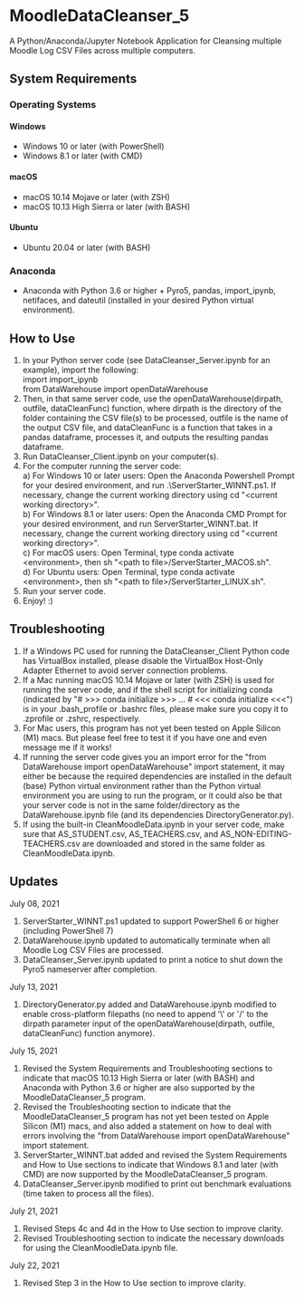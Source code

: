 # MoodleDataCleanser_5

A Python/Anaconda/Jupyter Notebook Application for Cleansing multiple Moodle Log CSV Files across multiple computers.

## System Requirements
### Operating Systems
#### Windows
- Windows 10 or later (with PowerShell)
- Windows 8.1 or later (with CMD)
#### macOS
- macOS 10.14 Mojave or later (with ZSH)
- macOS 10.13 High Sierra or later (with BASH)
#### Ubuntu
- Ubuntu 20.04 or later (with BASH)

### Anaconda
- Anaconda with Python 3.6 or higher + Pyro5, pandas, import_ipynb, netifaces, and dateutil (installed in your desired Python virtual environment).

## How to Use
1) In your Python server code (see DataCleanser_Server.ipynb for an example), import the following:<br>
   import import_ipynb<br>
   from DataWarehouse import openDataWarehouse
2) Then, in that same server code, use the openDataWarehouse(dirpath, outfile, dataCleanFunc) function, where dirpath is the directory of the folder containing the CSV file(s) to be processed, outfile is the name of the output CSV file, and dataCleanFunc is a function that takes in a pandas dataframe, processes it, and outputs the resulting pandas dataframe.
3) Run DataCleanser_Client.ipynb on your computer(s).
4) For the computer running the server code:<br>
   a) For Windows 10 or later users: Open the Anaconda Powershell Prompt for your desired environment, and run .\ServerStarter_WINNT.ps1. If necessary, change the current working directory using cd "&#60;current working directory&#62;".<br>
   b) For Windows 8.1 or later users: Open the Anaconda CMD Prompt for your desired environment, and run ServerStarter_WINNT.bat. If necessary, change the current working directory using cd "&#60;current working directory&#62;".<br>
   c) For macOS users: Open Terminal, type conda activate &#60;environment&#62;, then sh "&#60;path to file&#62;/ServerStarter_MACOS.sh".<br>
   d) For Ubuntu users: Open Terminal, type conda activate &#60;environment&#62;, then sh "&#60;path to file&#62;/ServerStarter_LINUX.sh".
5) Run your server code.
6) Enjoy! :)

## Troubleshooting
1) If a Windows PC used for running the DataCleanser_Client Python code has VirtualBox installed, please disable the VirtualBox Host-Only Adapter Ethernet to avoid server connection problems.
2) If a Mac running macOS 10.14 Mojave or later (with ZSH) is used for running the server code, and if the shell script for initializing conda (indicated by "# >>> conda initialize >>> ... # <<< conda initialize <<<") is in your .bash_profile or .bashrc files, please make sure you copy it to .zprofile or .zshrc, respectively.
3) For Mac users, this program has not yet been tested on Apple Silicon (M1) macs. But please feel free to test it if you have one and even message me if it works!
4) If running the server code gives you an import error for the "from DataWarehouse import openDataWarehouse" import statement, it may either be because the required dependencies are installed in the default (base) Python virtual environment rather than the Python virtual environment you are using to run the program, or it could also be that your server code is not in the same folder/directory as the DataWarehouse.ipynb file (and its dependencies DirectoryGenerator.py).
5) If using the built-in CleanMoodleData.ipynb in your server code, make sure that AS_STUDENT.csv, AS_TEACHERS.csv, and AS_NON-EDITING-TEACHERS.csv are downloaded and stored in the same folder as CleanMoodleData.ipynb.
   
## Updates
July 08, 2021
1) ServerStarter_WINNT.ps1 updated to support PowerShell 6 or higher (including PowerShell 7)
2) DataWarehouse.ipynb updated to automatically terminate when all Moodle Log CSV Files are processed.
3) DataCleanser_Server.ipynb updated to print a notice to shut down the Pyro5 nameserver after completion.

July 13, 2021
1) DirectoryGenerator.py added and DataWarehouse.ipynb modified to enable cross-platform filepaths (no need to append '\\' or '/' to the dirpath parameter input of the openDataWarehouse(dirpath, outfile, dataCleanFunc) function anymore).

July 15, 2021
1) Revised the System Requirements and Troubleshooting sections to indicate that macOS 10.13 High Sierra or later (with BASH) and Anaconda with Python 3.6 or higher are also supported by the MoodleDataCleanser_5 program.
2) Revised the Troubleshooting section to indicate that the MoodleDataCleanser_5 program has not yet been tested on Apple Silicon (M1) macs, and also added a statement on how to deal with errors involving the "from DataWarehouse import openDataWarehouse" import statement.
3) ServerStarter_WINNT.bat added and revised the System Requirements and How to Use sections to indicate that Windows 8.1 and later (with CMD) are now supported by the MoodleDataCleanser_5 program.
4) DataCleanser_Server.ipynb modified to print out benchmark evaluations (time taken to process all the files).

July 21, 2021
1) Revised Steps 4c and 4d in the How to Use section to improve clarity.
2) Revised Troubleshooting section to indicate the necessary downloads for using the CleanMoodleData.ipynb file.

July 22, 2021
1) Revised Step 3 in the How to Use section to improve clarity.

